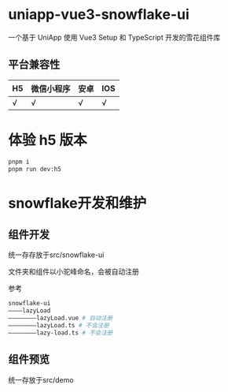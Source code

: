 # uniapp-vue3-snowflake-ui

一个基于 UniApp 使用 Vue3 Setup 和 TypeScript 开发的雪花组件库

## 平台兼容性

| H5  | 微信小程序 | 安卓 | IOS |
| --- | ---------- | ---- | --- |
| √   | √          | √    | √   |

# 体验 h5 版本

```bash
pnpm i
pnpm run dev:h5
```

# snowflake开发和维护

## 组件开发

统一存存放于src/snowflake-ui

文件夹和组件以小驼峰命名，会被自动注册

参考

```bash
snowflake-ui
————lazyLoad
————————lazyLoad.vue # 自动注册
————————lazyLoad.ts # 不会注册
————————lazy-load.ts # 不会注册
```

## 组件预览

统一存放于src/demo
